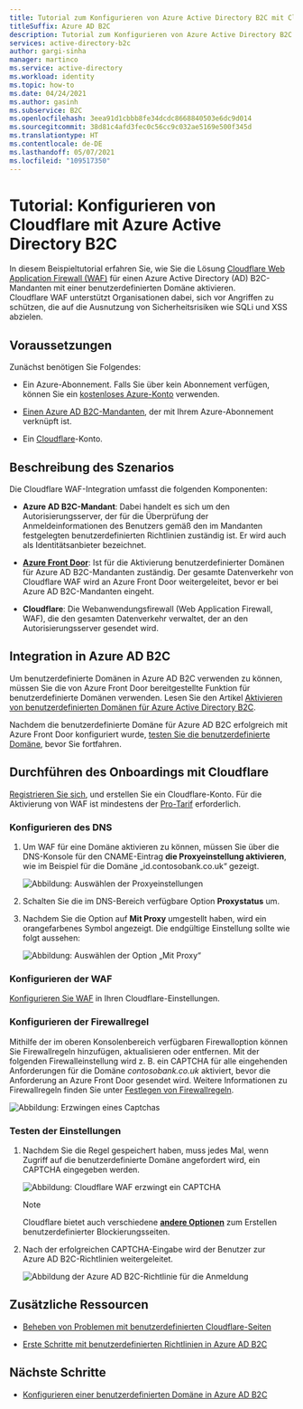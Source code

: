 ```yaml
---
title: Tutorial zum Konfigurieren von Azure Active Directory B2C mit Cloudflare Web Application Firewall
titleSuffix: Azure AD B2C
description: Tutorial zum Konfigurieren von Azure Active Directory B2C mit Cloudflare Web Application Firewall (WAF) zum Schutz Ihrer Anwendungen vor böswilligen Angriffen
services: active-directory-b2c
author: gargi-sinha
manager: martinco
ms.service: active-directory
ms.workload: identity
ms.topic: how-to
ms.date: 04/24/2021
ms.author: gasinh
ms.subservice: B2C
ms.openlocfilehash: 3eea91d1cbbb8fe34dcdc8668840503e6dc9d014
ms.sourcegitcommit: 38d81c4afd3fec0c56cc9c032ae5169e500f345d
ms.translationtype: HT
ms.contentlocale: de-DE
ms.lasthandoff: 05/07/2021
ms.locfileid: "109517350"
---
```

# <a name="tutorial-configure-cloudflare-with-azure-active-directory-b2c"></a>Tutorial: Konfigurieren von Cloudflare mit Azure Active Directory B2C

In diesem Beispieltutorial erfahren Sie, wie Sie die Lösung [Cloudflare Web Application Firewall (WAF)](https://www.cloudflare.com/waf/) für einen Azure Active Directory (AD) B2C-Mandanten mit einer benutzerdefinierten Domäne aktivieren. Cloudflare WAF unterstützt Organisationen dabei, sich vor Angriffen zu schützen, die auf die Ausnutzung von Sicherheitsrisiken wie SQLi und XSS abzielen.

## <a name="prerequisites"></a>Voraussetzungen

Zunächst benötigen Sie Folgendes:

- Ein Azure-Abonnement. Falls Sie über kein Abonnement verfügen, können Sie ein [kostenloses Azure-Konto](https://azure.microsoft.com/free/) verwenden.

- [Einen Azure AD B2C-Mandanten](tutorial-create-tenant.md), der mit Ihrem Azure-Abonnement verknüpft ist.

- Ein [Cloudflare](https://dash.cloudflare.com/sign-up)-Konto.

## <a name="scenario-description"></a>Beschreibung des Szenarios

Die Cloudflare WAF-Integration umfasst die folgenden Komponenten:

- **Azure AD B2C-Mandant**: Dabei handelt es sich um den Autorisierungsserver, der für die Überprüfung der Anmeldeinformationen des Benutzers gemäß den im Mandanten festgelegten benutzerdefinierten Richtlinien zuständig ist.  Er wird auch als Identitätsanbieter bezeichnet.

- [**Azure Front Door**](../frontdoor/front-door-overview.md): Ist für die Aktivierung benutzerdefinierter Domänen für Azure AD B2C-Mandanten zuständig. Der gesamte Datenverkehr von Cloudflare WAF wird an Azure Front Door weitergeleitet, bevor er bei Azure AD B2C-Mandanten eingeht.

- **Cloudflare**: Die Webanwendungsfirewall (Web Application Firewall, WAF), die den gesamten Datenverkehr verwaltet, der an den Autorisierungsserver gesendet wird.

## <a name="integrate-with-azure-ad-b2c"></a>Integration in Azure AD B2C

Um benutzerdefinierte Domänen in Azure AD B2C verwenden zu können, müssen Sie die von Azure Front Door bereitgestellte Funktion für benutzerdefinierte Domänen verwenden. Lesen Sie den Artikel [Aktivieren von benutzerdefinierten Domänen für Azure Active Directory B2C](./custom-domain.md?pivots=b2c-user-flow).  

Nachdem die benutzerdefinierte Domäne für Azure AD B2C erfolgreich mit Azure Front Door konfiguriert wurde, [testen Sie die benutzerdefinierte Domäne](./custom-domain.md?pivots=b2c-custom-policy#test-your-custom-domain), bevor Sie fortfahren.  

## <a name="onboard-with-cloudflare"></a>Durchführen des Onboardings mit Cloudflare

[Registrieren Sie sich](https://dash.cloudflare.com/sign-up), und erstellen Sie ein Cloudflare-Konto. Für die Aktivierung von WAF ist mindestens der [Pro-Tarif](https://www.cloudflare.com/plans/) erforderlich.

### <a name="configure-dns"></a>Konfigurieren des DNS

1. Um WAF für eine Domäne aktivieren zu können, müssen Sie über die DNS-Konsole für den CNAME-Eintrag **die Proxyeinstellung aktivieren**, wie im Beispiel für die Domäne „id.contosobank.co.uk“ gezeigt.

   ![Abbildung: Auswählen der Proxyeinstellungen](./media/partner-cloudflare/select-proxy-settings.png)

1. Schalten Sie die im DNS-Bereich verfügbare Option **Proxystatus** um.

1. Nachdem Sie die Option auf **Mit Proxy** umgestellt haben, wird ein orangefarbenes Symbol angezeigt. Die endgültige Einstellung sollte wie folgt aussehen:

   ![Abbildung: Auswählen der Option „Mit Proxy“](./media/partner-cloudflare/select-proxied.png)

### <a name="configure-waf"></a>Konfigurieren der WAF

[Konfigurieren Sie WAF](https://www.cloudflare.com/waf/) in Ihren Cloudflare-Einstellungen.

### <a name="configure-firewall-rule"></a>Konfigurieren der Firewallregel

Mithilfe der im oberen Konsolenbereich verfügbaren Firewalloption können Sie Firewallregeln hinzufügen, aktualisieren oder entfernen. Mit der folgenden Firewalleinstellung wird z. B. ein CAPTCHA für alle eingehenden Anforderungen für die Domäne *contosobank.co.uk* aktiviert, bevor die Anforderung an Azure Front Door gesendet wird. Weitere Informationen zu Firewallregeln finden Sie unter [Festlegen von Firewallregeln](https://support.cloudflare.com/hc/articles/360016473712-Cloudflare-Firewall-Rules).

![Abbildung: Erzwingen eines Captchas](./media/partner-cloudflare/configure-firewall-rule.png)

### <a name="test-the-settings"></a>Testen der Einstellungen

1. Nachdem Sie die Regel gespeichert haben, muss jedes Mal, wenn Zugriff auf die benutzerdefinierte Domäne angefordert wird, ein CAPTCHA eingegeben werden.

   ![Abbildung: Cloudflare WAF erzwingt ein CAPTCHA](./media/partner-cloudflare/enforce-captcha.png)

   > [!NOTE]
   > Cloudflare bietet auch verschiedene [**andere Optionen**](https://support.cloudflare.com/hc/en-us/articles/200172706-Configuring-Custom-Pages-Error-and-Challenge-) zum Erstellen benutzerdefinierter Blockierungsseiten.  

2. Nach der erfolgreichen CAPTCHA-Eingabe wird der Benutzer zur Azure AD B2C-Richtlinien weitergeleitet.

   ![Abbildung der Azure AD B2C-Richtlinie für die Anmeldung](./media/partner-cloudflare/azure-ad-b2c-policy.png)


## <a name="additional-resources"></a>Zusätzliche Ressourcen

- [Beheben von Problemen mit benutzerdefinierten Cloudflare-Seiten](https://support.cloudflare.com/hc/en-us/articles/200172706-Configuring-Custom-Pages-Error-and-Challenge-#5QWV2KVjLnaAQ8L4tjiguw)

- [Erste Schritte mit benutzerdefinierten Richtlinien in Azure AD B2C](./tutorial-create-user-flows.md?pivots=b2c-custom-policy&tabs=applications)

## <a name="next-steps"></a>Nächste Schritte 
 
- [Konfigurieren einer benutzerdefinierten Domäne in Azure AD B2C](./custom-domain.md?pivots=b2c-user-flow)
